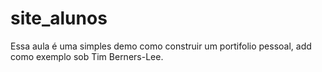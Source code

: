 # site_alunos
Essa aula é uma simples demo como construir um portifolio pessoal, add como exemplo sob Tim Berners-Lee.
